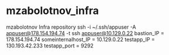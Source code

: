 # mzabolotnov_infra
mzabolotnov Infra repository
ssh -i ~/.ssh/appuser -A appuser@178.154.194.74 -t ssh appuser@10.129.0.22
bastion_IP = 178.154.194.74
someinternalhost_IP = 10.129.0.22
testapp_IP = 130.193.42.233
testapp_port = 9292

